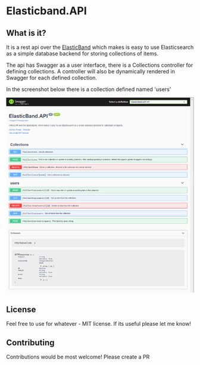 # Elasticband.API

## What is it?

It is a rest api over the [ElasticBand](https://github.com/andrewjpoole/elasticband) which makes is easy to use Elasticsearch as a simple database backend for storing collections of items.

The api has Swagger as a user interface, there is a Collections controller for defining collections. A controller will also be dynamically rendered in Swagger for each defined collection.

In the screenshot below there is a collection defined named 'users'

![screenshot](screenshot.png)

## License

Feel free to use for whatever - MIT license. If its useful please let me know!

## Contributing

Contributions would be most welcome! Please create a PR
